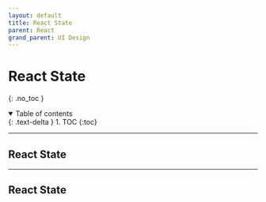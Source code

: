 ```yaml
---
layout: default
title: React State
parent: React
grand_parent: UI Design
---
```



# React State

{: .no_toc }

<details open markdown="block">
  <summary>
    Table of contents
  </summary>
  {: .text-delta }
1. TOC
{:toc}
</details>

 
---

## React State


 
---

## React State

 
